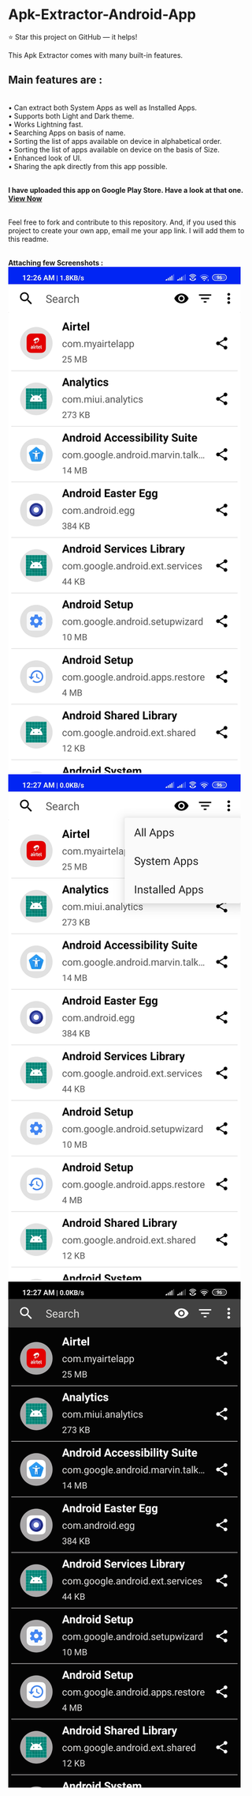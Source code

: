 # Apk-Extractor-Android-App

⭐ Star this project on GitHub — it helps!

This Apk Extractor comes with many built-in features. 
<h2>Main features are :</h2><br>
• Can extract both System Apps as well as Installed Apps.<br>
• Supports both Light and Dark theme.<br>
• Works Lightning fast.<br>
• Searching Apps on basis of name.<br>
• Sorting the list of apps available on device in alphabetical order.<br>
• Sorting the list of apps available on device on the basis of Size.<br>
• Enhanced look of UI.<br>
• Sharing the apk directly from this app possible.<br><br>

<b>I have uploaded this app on Google Play Store. Have a look at that one. <a href ="https://play.google.com/store/apps/details?id=com.toralabs.apkextractor">View Now</a></b><br><br>

Feel free to fork and contribute to this repository. And, if you used this project to create your own app, email me your app link. I will add them to this readme.<br><br>

<b>Attaching few Screenshots :</b><br>
![alt text](https://raw.githubusercontent.com/mrudultora/Apk-Extractor-Android-App/master/screenshots/1.jpg)
![alt text](https://raw.githubusercontent.com/mrudultora/Apk-Extractor-Android-App/master/screenshots/2.jpg)
![alt text](https://raw.githubusercontent.com/mrudultora/Apk-Extractor-Android-App/master/screenshots/3.jpg)

